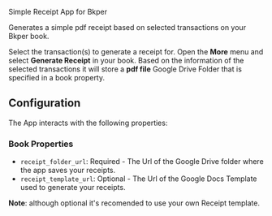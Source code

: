 Simple Receipt App for Bkper 

Generates a simple pdf receipt based on selected transactions on your Bkper book. 

Select the transaction(s) to generate a receipt for. Open the **More** menu and select **Generate Receipt** in your book. 
Based on the information of the selected transactions it will store a **pdf file** Google Drive Folder that is specified in a book property.


## Configuration

The App interacts with the following properties:

### Book Properties

- ```receipt_folder_url```: Required - The Url of the Google Drive folder where the app saves your receipts.
- ```receipt_template_url```: Optional - The Url of the Google Docs Template used to generate your receipts. 

**Note**: although optional it's recomended to use your own Receipt template.


